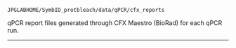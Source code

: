 `JPGLABHOME/SymbID_protbleach/data/qPCR/cfx_reports`

qPCR report files generated through CFX Maestro (BioRad) for each qPCR run.

---

